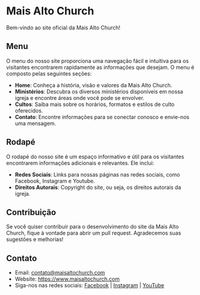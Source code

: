 # Mais Alto Church

Bem-vindo ao site oficial da Mais Alto Church!

## Menu

O menu do nosso site proporciona uma navegação fácil e intuitiva para os visitantes encontrarem rapidamente as informações que desejam. O menu é composto pelas seguintes seções:

- **Home**: Conheça a história, visão e valores da Mais Alto Church.
- **Ministérios**: Descubra os diversos ministérios disponíveis em nossa igreja e encontre áreas onde você pode se envolver.
- **Cultos**: Saiba mais sobre os horários, formatos e estilos de culto oferecidos.
- **Contato**: Encontre informações para se conectar conosco e envie-nos uma mensagem.

## Rodapé

O rodapé do nosso site é um espaço informativo e útil para os visitantes encontrarem informações adicionais e relevantes. Ele inclui:

- **Redes Sociais**: Links para nossas páginas nas redes sociais, como Facebook, Instagram e Youtube.
- **Direitos Autorais**: Copyright do site, ou seja, os direitos autorais da igreja.

## Contribuição

Se você quiser contribuir para o desenvolvimento do site da Mais Alto Church, fique à vontade para abrir um pull request. Agradecemos suas sugestões e melhorias!

## Contato

- Email: contato@maisaltochurch.com
- Website: https://www.maisaltochurch.com
- Siga-nos nas redes sociais: [Facebook](https://www.facebook.com/maisaltochurch) | [Instagram](https://www.instagram.com/maisaltochurch) | [YouTube](https://www.youtube.com/maisaltochurch)
